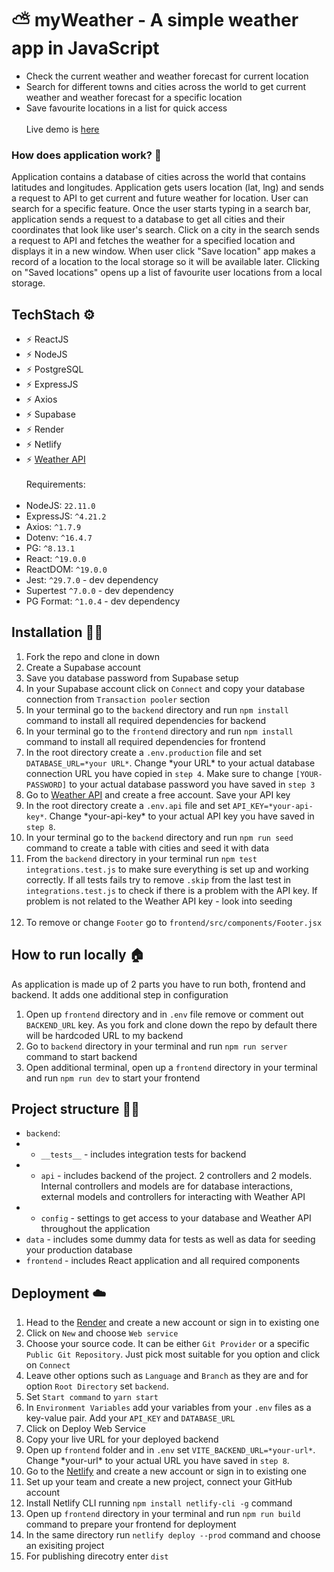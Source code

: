 # ⛅️ myWeather - A simple weather app in JavaScript
- Check the current weather and weather forecast for current location
- Search for different towns and cities across the world to get current weather and weather forecast for a specific location
- Save favourite locations in a list for quick access <br><br>
Live demo is [here](https://my-weather-by-max-kly.netlify.app/)

### How does application work? 🔧
Application contains a database of cities across the world that contains latitudes and longitudes. Application gets users location (lat, lng) and sends a request to API to get current and future weather for location. User can search for a specific feature. Once the user starts typing in a search bar, application sends a request to a database to get all cities and their coordinates that look like user's search. Click on a city in the search sends a request to API and fetches the weather for a specified location and displays it in a new window. When user click "Save location" app makes a record of a location to the local storage so it will be available later. Clicking on "Saved locations" opens up a list of favourite user locations from a local storage.<br>

## TechStach ⚙️
- ⚡ ReactJS
- ⚡ NodeJS
- ⚡ PostgreSQL
- ⚡ ExpressJS
- ⚡ Axios
- ⚡ Supabase
- ⚡ Render
- ⚡ Netlify
- ⚡ [Weather API](https://www.weatherapi.com) <br><br>
Requirements:<br><br>
- NodeJS: `22.11.0`
- ExpressJS: `^4.21.2`
- Axios: `^1.7.9`
- Dotenv: `^16.4.7`
- PG: `^8.13.1`
- React: `^19.0.0`
- ReactDOM: `^19.0.0`
- Jest: `^29.7.0` - dev dependency
- Supertest `^7.0.0` - dev dependency
- PG Format: `^1.0.4` - dev dependency

## Installation 👨‍💻
1. Fork the repo and clone in down
2. Create a Supabase account
3. Save you database password from Supabase setup
4. In your Supabase account click on `Connect` and copy your database connection from `Transaction pooler` section
5. In your terminal go to the `backend` directory and run `npm install` command to install all required dependencies for backend
6. In your terminal go to the `frontend` directory and run `npm install` command to install all required dependencies for frontend
7. In the root directory create a `.env.production` file and set `DATABASE_URL=*your URL*`. Change \*your URL\* to your actual database connection URL you have copied in `step 4`. Make sure to change `[YOUR-PASSWORD]` to your actual database password you have saved in `step 3`
8. Go to [Weather API](https://www.weatherapi.com) and create a free account. Save your API key
9. In the root directory create a `.env.api` file and set `API_KEY=*your-api-key*`. Change \*your-api-key\* to your actual API key you have saved in `step 8`.
10. In your terminal go to the `backend` directory and run `npm run seed` command to create a table with cities and seed it with data
11. From the `backend` directory in your terminal run `npm test integrations.test.js` to make sure everything is set up and working correctly. If all tests fails try to remove `.skip` from the last test in `integrations.test.js` to check if there is a problem with the API key. If problem is not related to the Weather API key - look into seeding<br><br>
12. To remove or change `Footer` go to `frontend/src/components/Footer.jsx`

## How to run locally 🏠
As application is made up of 2 parts you have to run both, frontend and backend. It adds one additional step in configuration
1. Open up `frontend` directory and in `.env` file remove or comment out `BACKEND_URL` key. As you fork and clone down the repo by default there will be hardcoded URL to my backend
2. Go to `backend` directory in your terminal and run `npm run server` command to start backend
3. Open additional terminal, open up a `frontend` directory in your terminal and run `npm run dev` to start your frontend

## Project structure 👨‍💻
- `backend`:
- - `__tests__` - includes integration tests for backend
- - `api` - includes backend of the project. 2 controllers and 2 models. Internal controllers and models are for database interactions, external models and controllers for interacting with Weather API
- - `config` - settings to get access to your database and Weather API throughout the application
- `data` - includes some dummy data for tests as well as data for seeding your production database
- `frontend` - includes React application and all required components

## Deployment ☁️
1. Head to the [Render](https://render.com) and create a new account or sign in to existing one
2. Click on `New` and choose `Web service`
3. Choose your source code. It can be either `Git Provider` or a specific `Public Git Repository`. Just pick most suitable for you option and click on `Connect`
4. Leave other options such as `Language` and `Branch` as they are and for option `Root Directory` set `backend`.
5. Set `Start command` to `yarn start`
6. In `Environment Variables` add your variables from your `.env` files as a key-value pair. Add your `API_KEY` and `DATABASE_URL`
7. Click on Deploy Web Service
8. Copy your live URL for your deployed backend
9. Open up `frontend` folder and in `.env` set `VITE_BACKEND_URL=*your-url*`. Change \*your-url\* to your actual URL you have saved in `step 8`.
10. Go to the [Netlify](https://www.netlify.com) and create a new account or sign in to existing one
11. Set up your team and create a new project, connect your GitHub account
12. Install Netlify CLI running `npm install netlify-cli -g` command
13. Open up `frontend` directory in your terminal and run `npm run build` command to prepare your frontend for deployment
14. In the same directory run `netlify deploy --prod` command and choose an exisiting project
15. For publishing direcotry enter `dist`